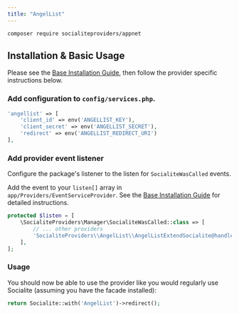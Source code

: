 ```yaml
---
title: "AngelList"
---
```


```bash
composer require socialiteproviders/appnet
```

## Installation & Basic Usage

Please see the [Base Installation Guide](/INSTALL.md), then follow the provider specific instructions below.

### Add configuration to `config/services.php`.

```php
'angellist' => [
    'client_id' => env('ANGELLIST_KEY'),
    'client_secret' => env('ANGELLIST_SECRET'),
    'redirect' => env('ANGELLIST_REDIRECT_URI')
],
```

### Add provider event listener

Configure the package's listener to the listen for `SocialiteWasCalled` events. 

Add the event to your `listen[]` array  in `app/Providers/EventServiceProvider`. See the [Base Installation Guide](/INSTALL.md) for detailed instructions.

```php
protected $listen = [
    \SocialiteProviders\Manager\SocialiteWasCalled::class => [
        // ... other providers
        'SocialiteProviders\\AngelList\\AngelListExtendSocialite@handle',
    ],
];
```

### Usage

You should now be able to use the provider like you would regularly use Socialite (assuming you have the facade installed):

```php
return Socialite::with('AngelList')->redirect();
```

